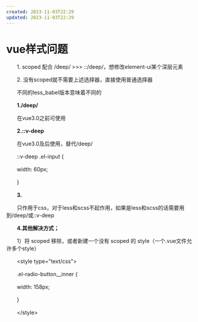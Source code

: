 ```yaml
---
created: 2023-11-03T22:29
updated: 2023-11-03T22:29
---
```

# vue样式问题

　　1\. scoped 配合 /deep/ \>\>\> ::/deep/，想修改element-ui某个深层元素

　　2\. 没有scoped就不需要上述选择器，直接使用普通选择器

　　不同的less_babel版本意味着不同的

　　**1./deep/**

　　在vue3.0之前可使用

　　**2.::v-deep**

　　在vue3.0及后使用，替代/deep/

　　::v-deep .el-input {

　　width: 60px;

　　}

　　**3.**

　　只作用于css，对于less和scss不起作用，如果是less和scss的话需要用到/deep/或::v-deep

　　**4.其他解决方式；**

　　1）将 scoped 移除，或者新建一个没有 scoped 的 style（一个.vue文件允许多个style）

　　\<style type="text/css"\>

　　.el-radio-button\_\_inner {

　　width: 158px;

　　}

　　\</style\>
